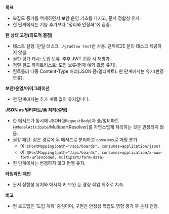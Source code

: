 **목표**
- 복잡도 증가를 억제하면서 보안·운영 기초를 다지고, 문서 정합성 유지.
- 현 단계에서는 기능 추가보다 “정리와 안정화”에 집중.

**현 상태 고정(의도적 결정)**
- 테스트 실행: 단일 태스크 `./gradlew test`만 사용. 단위/E2E 분리 태스크 제공하지 않음.
- 권한 평가 캐시: 도입 보류. 추후 JWT 전환 시 재평가.
- 정렬 필드 화이트리스트: 도입 보류(현재 예외 흐름 유지).
- 컨트롤러 다중 Content-Type 처리(JSON·폼/멀티파트): 현 단계에서는 유지(변경 보류).

**보안/운영/마이그레이션**
- 현 단계에서는 추가 계획 없이 유지합니다.

**JSON vs 멀티파트/폼 처리(설명)**
- 한 메서드가 동시에 JSON(`@RequestBody`)과 폼/멀티파트(`@ModelAttribute`/MultipartResolver)를 자연스럽게 처리하는 것은 권장되지 않음.
- 권장 패턴: 같은 경로에 두 메서드로 분리하고 `consumes`로 매핑 분기
  - 예: `@PostMapping(path="/api/boards", consumes=application/json)`
  - 예: `@PostMapping(path="/api/boards", consumes=application/x-www-form-urlencoded, multipart/form-data)`
- 현 단계에서는 변경하지 않고 현행 유지.

**타임라인 제안**
- 문서 정합성 유지와 메시지 키 보완 등 경량 작업 위주로 지속.

**비고**
- 현 로드맵은 ‘도입 계획’ 중심이며, 구현은 안정성·복잡도 영향 평가 후 순차 진행.
